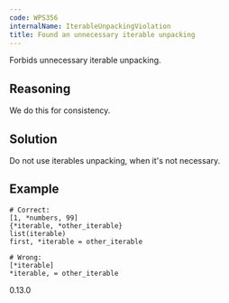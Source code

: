 ```yaml
---
code: WPS356
internalName: IterableUnpackingViolation
title: Found an unnecessary iterable unpacking
---
```


Forbids unnecessary iterable unpacking.

## Reasoning
We do this for consistency.

## Solution
Do not use iterables unpacking, when it's not necessary.

## Example

    # Correct:
    [1, *numbers, 99]
    {*iterable, *other_iterable}
    list(iterable)
    first, *iterable = other_iterable
    
    # Wrong:
    [*iterable]
    *iterable, = other_iterable

<div class="versionadded">

0.13.0

</div>